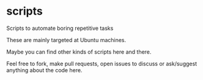 # scripts
Scripts to automate boring repetitive tasks

These are mainly targeted at Ubuntu machines. 

Maybe you can find other kinds of scripts here and there.

Feel free to fork, make pull requests, open issues to discuss or ask/suggest anything about the code here.

